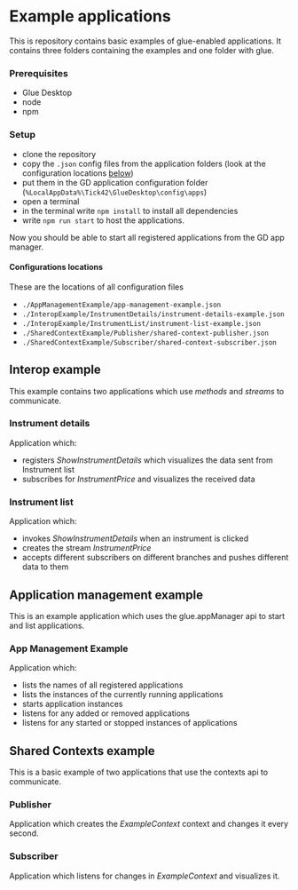 # Example applications
This is repository contains basic examples of glue-enabled applications. It contains three folders containing the examples and one folder with glue.

### Prerequisites
- Glue Desktop
- node
- npm

### Setup
- clone the repository
- copy the `.json` config files from the application folders (look at the configuration locations [below](#configurations-locations))
- put them in the GD application configuration folder (`%LocalAppData%\Tick42\GlueDesktop\config\apps`) 
- open a terminal
- in the terminal write `npm install` to install all dependencies 
- write `npm run start` to host the applications.
        
 Now you should be able to start all registered applications from the GD app manager.

#### Configurations locations
These are the locations of all configuration files
-  `./AppManagementExample/app-management-example.json`
-  `./InteropExample/InstrumentDetails/instrument-details-example.json`
-  `./InteropExample/InstrumentList/instrument-list-example.json`
-  `./SharedContextExample/Publisher/shared-context-publisher.json`
-  `./SharedContextExample/Subscriber/shared-context-subscriber.json`
  
## Interop example

This example contains two applications which use *methods* and *streams* to communicate.

### Instrument details

Application which:

- registers *ShowInstrumentDetails* which visualizes the data sent from Instrument list
- subscribes for *InstrumentPrice* and visualizes the received data

### Instrument list

Application which:

- invokes *ShowInstrumentDetails* when an instrument is clicked
- creates the stream *InstrumentPrice*
- accepts different subscribers on different branches and pushes different data to them

## Application management example

This is an example application which uses the glue.appManager api to start and list applications.

### App Management Example

Application which:

- lists the names of all registered applications
- lists the instances of the currently running applications
- starts application instances
- listens for any added or removed applications
- listens for any started or stopped instances of applications

## Shared Contexts example
This is a basic example of two applications that use the contexts api to communicate.
### Publisher
Application which creates the *ExampleContext* context and changes it every second.
### Subscriber
Application which listens for changes in *ExampleContext* and visualizes it.